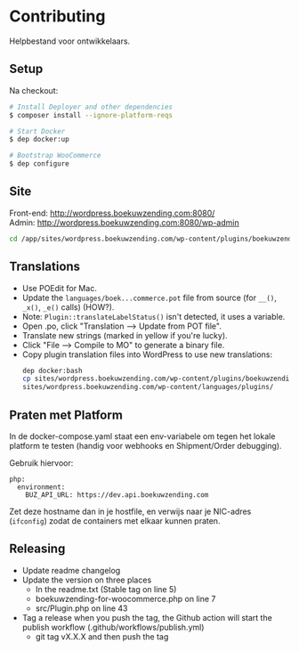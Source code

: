 # Contributing
Helpbestand voor ontwikkelaars.

## Setup
Na checkout:

```bash
# Install Deployer and other dependencies
$ composer install --ignore-platform-reqs

# Start Docker
$ dep docker:up

# Bootstrap WooCommerce
$ dep configure
```

## Site
Front-end: http://wordpress.boekuwzending.com:8080/  
Admin: http://wordpress.boekuwzending.com:8080/wp-admin

```bash
cd /app/sites/wordpress.boekuwzending.com/wp-content/plugins/boekuwzending-for-woocommerce
```

## Translations
* Use POEdit for Mac.
* Update the `languages/boek...commerce.pot` file from source (for `__()`, `_x()`, `_e()` calls) (HOW?).
* Note: `Plugin::translateLabelStatus()` isn't detected, it uses a variable.
* Open .po, click "Translation --> Update from POT file".
* Translate new strings (marked in yellow if you're lucky).
* Click "File --> Compile to MO" to generate a binary file.
* Copy plugin translation files into WordPress to use new translations:
    ```bash
    dep docker:bash
    cp sites/wordpress.boekuwzending.com/wp-content/plugins/boekuwzending-for-woocommerce/languages/* \
    sites/wordpress.boekuwzending.com/wp-content/languages/plugins/
    ```
## Praten met Platform
In de docker-compose.yaml staat een env-variabele om tegen het lokale platform te testen (handig voor webhooks en Shipment/Order debugging).

Gebruik hiervoor:

    php:
      environment:
        BUZ_API_URL: https://dev.api.boekuwzending.com

Zet deze hostname dan in je hostfile, en verwijs naar je NIC-adres (`ifconfig`) zodat de containers met elkaar kunnen praten.

## Releasing

* Update readme changelog
* Update the version on three places
  * In the readme.txt (Stable tag on line 5)
  * boekuwzending-for-woocommerce.php on line 7
  * src/Plugin.php on line 43 
* Tag a release when you push the tag, the Github action will start the publish workflow (.github/workflows/publish.yml)
  * git tag vX.X.X and then push the tag 

